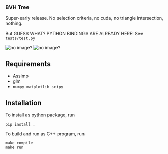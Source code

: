 ### BVH Tree
Super-early release. No selection criteria, no cuda, no triangle intersection, nothing.

But GUESS WHAT? PYTHON BINDINGS ARE ALREADY HERE! See `tests/test.py`

![no image?](https://i.imgur.com/yh6rj9C.png)
![no image?](https://i.imgur.com/sVzMaJX.png)

## Requirements
* Assimp
* glm
* `numpy matplotlib scipy`

## Installation

To install as python package, run
```
pip install .
```

To build and run as C++ program, run
```
make compile
make run
```